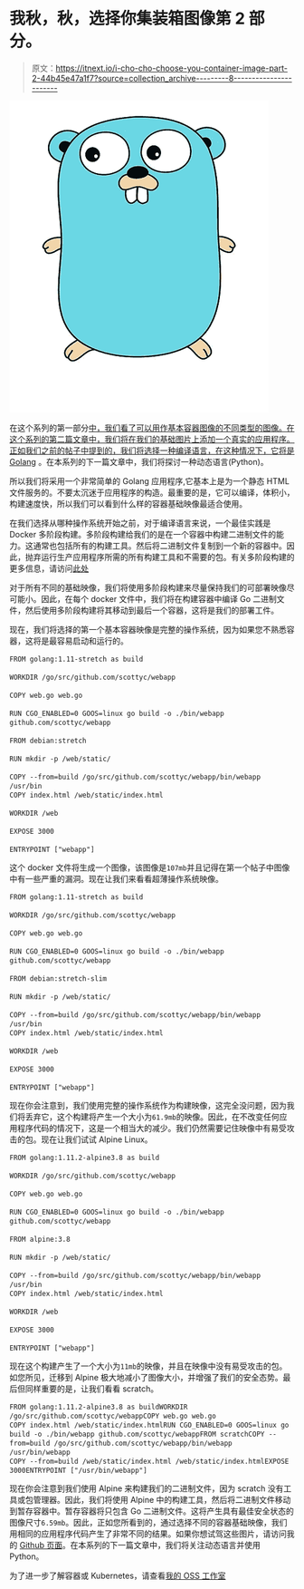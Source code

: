# 我秋，秋，选择你集装箱图像第 2 部分。

> 原文：<https://itnext.io/i-cho-cho-choose-you-container-image-part-2-44b45e47a1f7?source=collection_archive---------8----------------------->

![](img/d26efe9dc7b708cc3d83ec467012910d.png)

在这个系列的第一部分[中，我们看了可以用作基本容器图像的不同类型的图像。在这个系列的第二篇文章中，我们将在我们的基础图片上添加一个真实的应用程序。正如我们之前的帖子中提到的，我们将选择一种编译语言，在这种情况下，它将是](https://medium.com/@scott.coulton/i-cho-cho-chose-you-container-image-part-1-fa6671d9ae1f) [Golang](https://golang.org/) 。在本系列的下一篇文章中，我们将探讨一种动态语言(Python)。

所以我们将采用一个非常简单的 Golang 应用程序,它基本上是为一个静态 HTML 文件服务的。不要太沉迷于应用程序的构造。最重要的是，它可以编译，体积小，构建速度快，所以我们可以看到什么样的容器基础映像最适合使用。

在我们选择从哪种操作系统开始之前，对于编译语言来说，一个最佳实践是 Docker 多阶段构建。多阶段构建给我们的是在一个容器中构建二进制文件的能力。这通常也包括所有的构建工具。然后将二进制文件复制到一个新的容器中。因此，抛弃运行生产应用程序所需的所有构建工具和不需要的包。有关多阶段构建的更多信息，请访问[此处](https://docs.docker.com/develop/develop-images/multistage-build/)

对于所有不同的基础映像，我们将使用多阶段构建来尽量保持我们的可部署映像尽可能小。因此，在每个 docker 文件中，我们将在构建容器中编译 Go 二进制文件，然后使用多阶段构建将其移动到最后一个容器，这将是我们的部署工件。

现在，我们将选择的第一个基本容器映像是完整的操作系统，因为如果您不熟悉容器，这将是最容易启动和运行的。

```
FROM golang:1.11-stretch as build

WORKDIR /go/src/github.com/scottyc/webapp

COPY web.go web.go

RUN CGO_ENABLED=0 GOOS=linux go build -o ./bin/webapp github.com/scottyc/webapp

FROM debian:stretch

RUN mkdir -p /web/static/ 

COPY --from=build /go/src/github.com/scottyc/webapp/bin/webapp /usr/bin
COPY index.html /web/static/index.html

WORKDIR /web

EXPOSE 3000

ENTRYPOINT ["webapp"]
```

这个 docker 文件将生成一个图像，该图像是`107mb`并且记得在第一个帖子中图像中有一些严重的漏洞。现在让我们来看看超薄操作系统映像。

```
FROM golang:1.11-stretch as build

WORKDIR /go/src/github.com/scottyc/webapp

COPY web.go web.go

RUN CGO_ENABLED=0 GOOS=linux go build -o ./bin/webapp github.com/scottyc/webapp

FROM debian:stretch-slim

RUN mkdir -p /web/static/ 

COPY --from=build /go/src/github.com/scottyc/webapp/bin/webapp /usr/bin
COPY index.html /web/static/index.html

WORKDIR /web

EXPOSE 3000

ENTRYPOINT ["webapp"]
```

现在你会注意到，我们使用完整的操作系统作为构建映像，这完全没问题，因为我们将丢弃它，这个构建将产生一个大小为`61.9mb`的映像。因此，在不改变任何应用程序代码的情况下，这是一个相当大的减少。我们仍然需要记住映像中有易受攻击的包。现在让我们试试 Alpine Linux。

```
FROM golang:1.11.2-alpine3.8 as build

WORKDIR /go/src/github.com/scottyc/webapp

COPY web.go web.go

RUN CGO_ENABLED=0 GOOS=linux go build -o ./bin/webapp github.com/scottyc/webapp

FROM alpine:3.8

RUN mkdir -p /web/static/ 

COPY --from=build /go/src/github.com/scottyc/webapp/bin/webapp /usr/bin
COPY index.html /web/static/index.html

WORKDIR /web

EXPOSE 3000

ENTRYPOINT ["webapp"]
```

现在这个构建产生了一个大小为`11mb`的映像，并且在映像中没有易受攻击的包。如您所见，迁移到 Alpine 极大地减小了图像大小，并增强了我们的安全态势。最后但同样重要的是，让我们看看 scratch。

```
FROM golang:1.11.2-alpine3.8 as buildWORKDIR /go/src/github.com/scottyc/webappCOPY web.go web.go
COPY index.html /web/static/index.htmlRUN CGO_ENABLED=0 GOOS=linux go build -o ./bin/webapp github.com/scottyc/webappFROM scratchCOPY --from=build /go/src/github.com/scottyc/webapp/bin/webapp /usr/bin/webapp
COPY --from=build /web/static/index.html /web/static/index.htmlEXPOSE 3000ENTRYPOINT ["/usr/bin/webapp"]
```

现在你会注意到我们使用 Alpine 来构建我们的二进制文件，因为 scratch 没有工具或包管理器。因此，我们将使用 Alpine 中的构建工具，然后将二进制文件移动到暂存容器中。暂存容器将只包含 Go 二进制文件。这将产生具有最佳安全状态的图像尺寸`6.59mb`。因此，正如您所看到的，通过选择不同的容器基础映像，我们用相同的应用程序代码产生了非常不同的结果。如果你想试驾这些图片，请访问我的 [Github 页面](https://github.com/scotty-c/container-image-examples)。在本系列的下一篇文章中，我们将关注动态语言并使用 Python。

为了进一步了解容器或 Kubernetes，请查看[我的 OSS 工作室](https://github.com/scotty-c/kubernetes-on-azure-workshop)